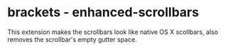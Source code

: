 # brackets - enhanced-scrollbars

This extension makes the scrollbars look like native OS X scollbars, also removes the scrollbar's empty gutter space.

